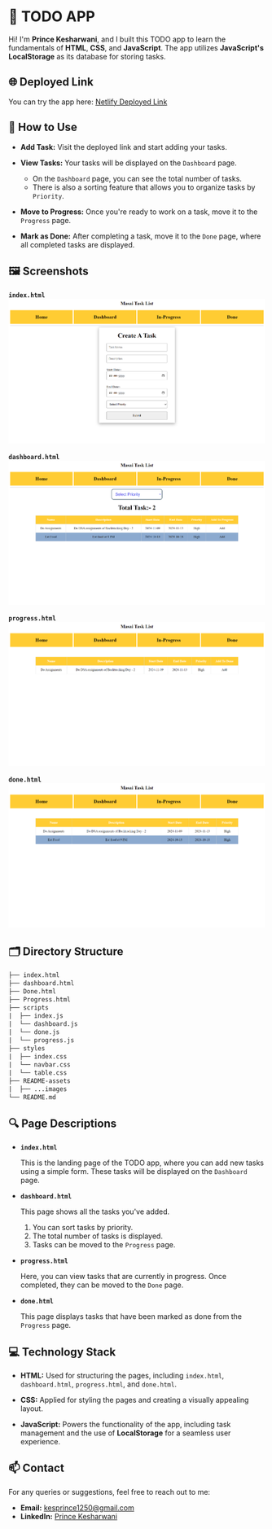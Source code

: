 # **📝 TODO APP**

Hi! I'm **Prince Kesharwani**, and I built this TODO app to learn the fundamentals of **HTML**, **CSS**, and **JavaScript**. The app utilizes **JavaScript's LocalStorage** as its database for storing tasks.

## 🌐 Deployed Link

You can try the app here: [Netlify Deployed Link](https://fabulous-fudge-4e8ec3.netlify.app/)

## 🚀 How to Use

- **Add Task:** Visit the deployed link and start adding your tasks.
- **View Tasks:** Your tasks will be displayed on the `Dashboard` page.

  - On the `Dashboard` page, you can see the total number of tasks.
  - There is also a sorting feature that allows you to organize tasks by `Priority`.

- **Move to Progress:** Once you're ready to work on a task, move it to the `Progress` page.

- **Mark as Done:** After completing a task, move it to the `Done` page, where all completed tasks are displayed.

## 🖼️ Screenshots

**`index.html`**
<img src="README-assets\home-page.png" alt="Home page screenshot">

**`dashboard.html`**
<img src="README-assets\dashboard.png" alt="Dashboard page screenshot">

**`progress.html`**
<img src="README-assets\in-progress.png" alt="Progress page screenshot">

**`done.html`**
<img src="README-assets\done.png" alt="Done page screenshot">

## 🗂️ Directory Structure

```
├── index.html
├── dashboard.html
├── Done.html
├── Progress.html
├── scripts
|  ├── index.js
|  └── dashboard.js
|  └── done.js
|  └── progress.js
├── styles
|  ├── index.css
|  └── navbar.css
|  └── table.css
├── README-assets
|  ├── ...images
└── README.md
```

## 🔍 Page Descriptions

- **`index.html`**

  This is the landing page of the TODO app, where you can add new tasks using a simple form. These tasks will be displayed on the `Dashboard` page.

- **`dashboard.html`**

  This page shows all the tasks you've added.

  1. You can sort tasks by priority.
  2. The total number of tasks is displayed.
  3. Tasks can be moved to the `Progress` page.

- **`progress.html`**

  Here, you can view tasks that are currently in progress. Once completed, they can be moved to the `Done` page.

- **`done.html`**

  This page displays tasks that have been marked as done from the `Progress` page.

## 💻 Technology Stack

- **HTML:** Used for structuring the pages, including `index.html`, `dashboard.html`, `progress.html`, and `done.html`.
- **CSS:** Applied for styling the pages and creating a visually appealing layout.

- **JavaScript:** Powers the functionality of the app, including task management and the use of **LocalStorage** for a seamless user experience.

## 📫 Contact

For any queries or suggestions, feel free to reach out to me:

- **Email:** kesprince1250@gmail.com
- **LinkedIn:** [Prince Kesharwani](https://www.linkedin.com/in/prince-kesharwani-7010382b3/)
